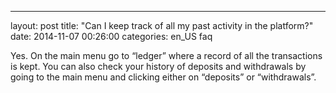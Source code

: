 ---
layout: post
title:  "Can I keep track of all my past activity in the platform?"
date:   2014-11-07 00:26:00
categories: en_US faq

Yes. On the main menu go to “ledger” where a record of all the transactions is kept. You can also check your history of deposits and withdrawals by going to the main menu and clicking either on “deposits” or “withdrawals”.
